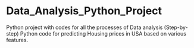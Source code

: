# Data_Analysis_Python_Project
Python project with codes for all the processes of Data analysis (Step-by-step)
Python code for predicting Housing prices in USA based on various features.
